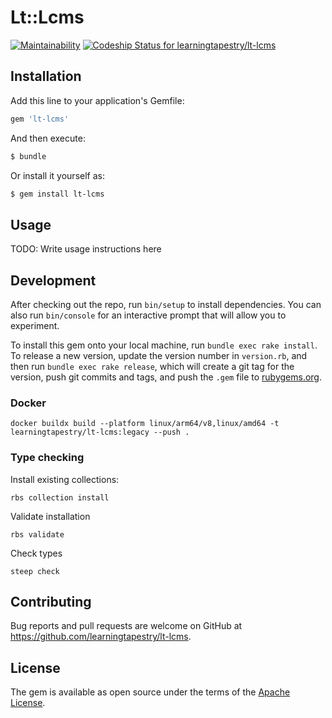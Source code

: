 # Lt::Lcms

[![Maintainability](https://api.codeclimate.com/v1/badges/07fa3d2919744d3bf328/maintainability)](https://codeclimate.com/github/learningtapestry/lt-lcms/maintainability)
[![Codeship Status for learningtapestry/lt-lcms](https://app.codeship.com/projects/b151f4e0-26f8-0137-ffc2-3e508df156a9/status?branch=master)](https://app.codeship.com/projects/330485)


## Installation

Add this line to your application's Gemfile:

```ruby
gem 'lt-lcms'
```

And then execute:

```sh
$ bundle
```

Or install it yourself as:

```sh
$ gem install lt-lcms
```

## Usage

TODO: Write usage instructions here

## Development

After checking out the repo, run `bin/setup` to install dependencies. You can also run `bin/console` for an interactive prompt that will allow you to experiment.

To install this gem onto your local machine, run `bundle exec rake install`. To release a new version, update the version number in `version.rb`, and then run `bundle exec rake release`, which will create a git tag for the version, push git commits and tags, and push the `.gem` file to [rubygems.org](https://rubygems.org).

### Docker

```shell
docker buildx build --platform linux/arm64/v8,linux/amd64 -t learningtapestry/lt-lcms:legacy --push .
```

### Type checking

Install existing collections:

```shell
rbs collection install
```

Validate installation

```shell
rbs validate
```

Check types

```shell
steep check
```

## Contributing

Bug reports and pull requests are welcome on GitHub at https://github.com/learningtapestry/lt-lcms.

## License
The gem is available as open source under the terms of the [Apache License](https://github.com/learningtapestry/lcms-engine/blob/master/LICENSE).
